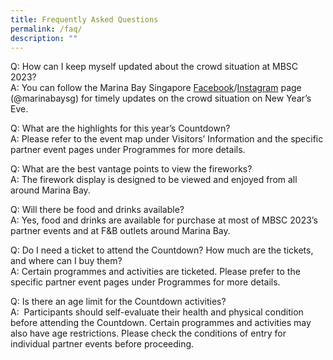 ```yaml
---
title: Frequently Asked Questions
permalink: /faq/
description: ""
---
```


Q: How can I keep myself updated about the crowd situation at MBSC 2023?
<br>A: You can follow the Marina Bay Singapore [Facebook](https://www.facebook.com/marinabaysg/)/[Instagram](https://www.instagram.com/marinabaysg/) page (@marinabaysg) for timely updates on the crowd situation on New Year’s Eve.

Q: What are the highlights for this year’s Countdown?
<br>A: Please refer to the event map under Visitors’ Information and the specific partner event pages under Programmes for more details.

Q: What are the best vantage points to view the fireworks?
<br>A: The firework display is designed to be viewed and enjoyed from all around Marina Bay.

Q: Will there be food and drinks available?
<br>A: Yes, food and drinks are available for purchase at most of MBSC 2023’s partner events and at F&B outlets around Marina Bay.

Q: Do I need a ticket to attend the Countdown? How much are the tickets, and where can I buy them?
<br>A: Certain programmes and activities are ticketed. Please prefer to the specific partner event pages under Programmes for more details.

Q: Is there an age limit for the Countdown activities?
<br>A:  Participants should self-evaluate their health and physical condition before attending the Countdown. Certain programmes and activities may also have age restrictions. Please check the conditions of entry for individual partner events before proceeding.